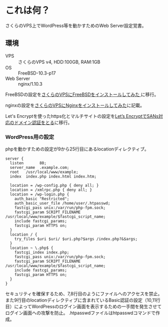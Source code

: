 # これは何？
さくらのVPS上でWordPress等を動かすためのWeb Server設定覚書。  

## 環境
<dl>
<dt>VPS</dt><dd>さくらのVPS v4, HDD:100GB, RAM:1GB</dd>
<dt>OS</dt><dd>FreeBSD-10.3-p17</dd>
<dt>Web Server</dt><dd>nginx/1.10.3</dd>
</dl>

FreeBSDの設定を[さくらのVPSにFreeBSDをインストールしてみた ](https://www.junk-works.science/installed-freebsd-in-sakura-vps/)に移行。  

nginxの設定を[さくらのVPSにNginxをインストールしてみた](https://www.junk-works.science/installed-nginx-on-sakura-vps/)に記載。  

Let's Encryptを使ったhttps化とマルチサイトの設定を[Let’s EncryptでSANs対応のドメイン認証をとる](https://www.junk-works.science/domain-certificate-sans-with-lets-encrypt/)に移行。  

### WordPress用の設定
phpを動かすための設定が9から25行目にあるlocationディレクティブ。  
```
server {
  listen       80;
  server_name  .example.com;
  root   /usr/local/www/example;
  index  index.php index.html index.htm;

  location = /wp-config.php { deny all; }
  location = /xmlrpc.php { deny all; }
  location = /wp-login.php {
    auth_basic "Restricted";
    auth_basic_user_file /home/user/.htpasswd;
    fastcgi_pass unix:/var/run/php-fpm.sock;
    fastcgi_param SCRIPT_FILENAME /usr/local/www/example/$fastcgi_script_name;
    include fastcgi_params;
    fastcgi_param HTTPS on;
  }
  location / {
    try_files $uri $uri/ $uri.php?$args /index.php?&$args;
  }
  location ~ \.php$ {
    fastcgi_index index.php;
    fastcgi_pass unix:/var/run/php-fpm.sock;
    fastcgi_param SCRIPT_FILENAME /usr/local/www/example/$fastcgi_script_name;
    include fastcgi_params;
    fastcgi_param HTTPS on;
  }
}
```
セキュリティを確保するため、7,8行目のようにファイルへのアクセスを禁止。
また9行目のlocationディレクティブに含まれているBasic認証の設定（10,11行目）によってWordPressのログイン画面を表示するための一手間を発生させてログイン画面への攻撃を防止。
.htpasswdファイルはhtpasswdコマンドで作成。
